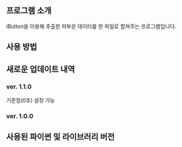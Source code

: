 ## 프로그램 소개
iButton을 이용해 추출한 피부온 데이터를 한 파일로 합쳐주는 프로그램입니다.

## 사용 방법


## 새로운 업데이트 내역
### ver. 1.1.0
기준점(0초) 설정 가능

### ver. 1.0.0


## 사용된 파이썬 및 라이브러리 버전
